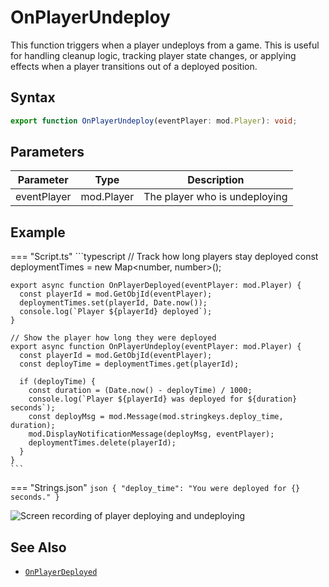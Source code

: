 # OnPlayerUndeploy

This function triggers when a player undeploys from a game. This is useful for handling cleanup logic, tracking player state changes, or applying effects when a player transitions out of a deployed position.

## Syntax

```typescript
export function OnPlayerUndeploy(eventPlayer: mod.Player): void;
```

## Parameters

| Parameter   | Type       | Description                   |
| ----------- | ---------- | ----------------------------- |
| eventPlayer | mod.Player | The player who is undeploying |

## Example

=== "Script.ts"
    ```typescript
    // Track how long players stay deployed
    const deploymentTimes = new Map<number, number>();

    export async function OnPlayerDeployed(eventPlayer: mod.Player) {
      const playerId = mod.GetObjId(eventPlayer);
      deploymentTimes.set(playerId, Date.now());
      console.log(`Player ${playerId} deployed`);
    }

    // Show the player how long they were deployed
    export async function OnPlayerUndeploy(eventPlayer: mod.Player) {
      const playerId = mod.GetObjId(eventPlayer);
      const deployTime = deploymentTimes.get(playerId);
      
      if (deployTime) {
        const duration = (Date.now() - deployTime) / 1000;
        console.log(`Player ${playerId} was deployed for ${duration} seconds`);
        const deployMsg = mod.Message(mod.stringkeys.deploy_time, duration);
        mod.DisplayNotificationMessage(deployMsg, eventPlayer);
        deploymentTimes.delete(playerId);
      }
    }
    ```
=== "Strings.json"
    ```json
    {
      "deploy_time": "You were deployed for {} seconds."
    }
    ```

![Screen recording of player deploying and undeploying](../../img/OnPlayerUndeploy_example.gif)

## See Also

- [`OnPlayerDeployed`](./OnPlayerDeployed.md)
